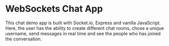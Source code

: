 # WebSockets Chat App
This chat demo app is built with Socket.io, Express and vanilla JavaScript.
Here, the user has the ability to create different chat rooms, chose a unique username, send messages in real time and see the people who has joined the conversation.
